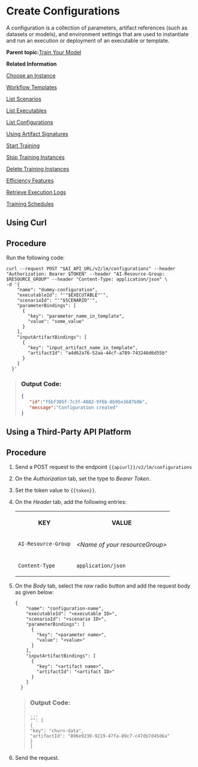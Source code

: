 <!-- loio884ae340eb4a409b9548aee135e98b3f -->

# Create Configurations

A configuration is a collection of parameters, artifact references \(such as datasets or models\), and environment settings that are used to instantiate and run an execution or deployment of an executable or template.

**Parent topic:**[Train Your Model](train-your-model-a9ceb06.md "You execute a training workflow to train your AI learning model.")

**Related Information**  


[Choose an Instance](choose-an-instance-57f4f19.md "You can configure SAP AI Core to use different infrastructure instances for different tasks, based on demand. SAP AI Core provides several preconfigured infrastructure bundles called “resource plans” and “instance types” for this purpose.")

[Workflow Templates](workflow-templates-83523ab.md "Here, you'll find a basic workflow example template. Feel free to adjust it to suit your workflow needs.")

[List Scenarios](list-scenarios-deedde5.md "A scenario is an implementation of a specific AI use case within a user's tenant. It consists of a pre-defined set of AI capabilities in the form of executables and templates.")

[List Executables](list-executables-80895a4.md "An executable is a reusable template that defines a workflow or pipeline for tasks such as training a machine learning model or creating a deployment. It contains placeholders for input artifacts (datasets or models) and parameters (custom key-pair values) that enable the template to be reused in different scenarios.")

[List Configurations](list-configurations-8074b2a.md "")

[Using Artifact Signatures](using-artifact-signatures-2f02a1d.md "Artifact signatures in the form of a hash can be added to output artifacts from executions.")

[Start Training](start-training-54b44e4.md "")

[Stop Training Instances](stop-training-instances-3d85344.md "")

[Delete Training Instances](delete-training-instances-612ce17.md "")

[Efficiency Features](efficiency-features-4cb76f7.md "Discover features of the SAP AI Core runtime that improve efficiency and help manage resource consumption.")

[Retrieve Execution Logs](retrieve-execution-logs-fbc55d3.md "Deployment and execution logs contain information about API processing and metrics.")

[Training Schedules](training-schedules-2b702f8.md "")

<a name="task_i3h_n13_tcc"/>

<!-- task\_i3h\_n13\_tcc -->

## Using Curl



<a name="task_i3h_n13_tcc__steps_o2h_3bq_tcc"/>

## Procedure

Run the following code:

```
curl --request POST "$AI_API_URL/v2/lm/configurations" --header "Authorization: Bearer $TOKEN" --header "AI-Resource-Group: $RESOURCE_GROUP" --header "Content-Type: application/json" \
-d '{ 
    "name": "dummy-configuration", 
    "executableId": "'"$EXECUTABLE"'", 
    "scenarioId": "'"$SCENARIO"'", 
    "parameterBindings": [ 
      { 
        "key": "parameter_name_in_template", 
        "value": "some_value" 
      } 
    ], 
    "inputArtifactBindings": [ 
      { 
        "key": "input_artifact_name_in_template", 
        "artifactId": "a4d62a76-52aa-44cf-a789-743246d6d55b" 
      } 
    ] 
  }' 
```

> ### Output Code:  
> ```json
> {
>    "id":"f5bf305f-7c3f-4882-9f6b-8b95e3687b9b",
>    "message":"Configuration created"
> }
> ```

<a name="task_cxf_n13_tcc"/>

<!-- task\_cxf\_n13\_tcc -->

## Using a Third-Party API Platform



<a name="task_cxf_n13_tcc__steps_ysp_kbp_yxb"/>

## Procedure

1.  Send a POST request to the endpoint `{{apiurl}}/v2/lm/configurations`

2.  On the *Authorization* tab, set the type to *Bearer Token*.

3.  Set the token value to `{{token}}`.

4.  On the *Header* tab, add the following entries:


    <table>
    <tr>
    <th valign="top">

    KEY
    
    </th>
    <th valign="top">

    VALUE
    
    </th>
    </tr>
    <tr>
    <td valign="top">
    
    `AI-Resource-Group` 
    
    </td>
    <td valign="top">
    
    *<Name of your resourceGroup\>* 
    
    </td>
    </tr>
    <tr>
    <td valign="top">
    
    `Content-Type` 
    
    </td>
    <td valign="top">
    
    `application/json` 
    
    </td>
    </tr>
    </table>
    
5.  On the *Body* tab, select the *raw* radio button and add the request body as given below:

    ```
    {
        "name": "configuration-name",
        "executableId": "<executable ID>",
        "scenarioId": "<scenario ID>",
        "parameterBindings": [
          {
            "key": "<parameter name>",
            "value": "<value>"
          }
        ],
        "inputArtifactBindings": [
          {
            "key": "<artifact name>",
            "artifactId": "<artifact ID>"
          }
        ]
      }
    
    ```

    > ### Output Code:  
    > ```
    > ...
    > "": [
    > {
    > "key": "churn-data",
    > "artifactId": "896e9230-9219-47fa-89c7-c47db7d45d6a"
    > }
    > ]
    > ```

6.  Send the request.


